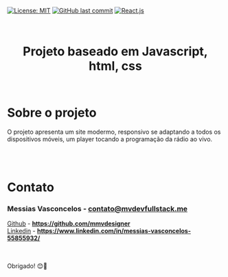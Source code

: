 [![License: MIT](https://img.shields.io/badge/License-MIT-yellow.svg)](https://opensource.org/licenses/MIT)
[![GitHub last commit](https://img.shields.io/badge/last%20comit-may%202021-orange)](https://github.com/renanlido/ignews/commits)
[![React.js](https://img.shields.io/badge/-ReactJs-blue)](https://pt-br.reactjs.org/)

<!--LOGO-->
<br/>
<div align="center">
    <h1 color="#ffff" >Projeto baseado em Javascript, html, css</h1>
    </br>
</div>

<!-- SOBRE O PROJETO -->

# <strong>Sobre o projeto</strong>

O projeto apresenta um site modermo, responsivo se adaptando a todos os dispositivos móveis, um player tocando a programação da rádio ao vivo.

</br>

<!-- CONTATO -->
</br>

# **Contato**

### Messias Vasconcelos - **contato@mvdevfullstack.me**

[Github](https://github.com/mmvdesigner) - **https://github.com/mmvdesigner** </br>
[Linkedin](https://www.linkedin.com/in/messias-vasconcelos-55855932/) - **https://www.linkedin.com/in/messias-vasconcelos-55855932/**

</br></br>
Obrigado! 😊🤗

